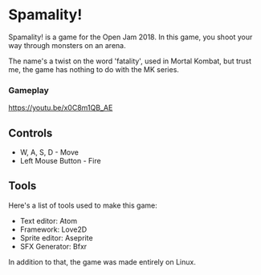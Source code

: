# Spamality!

Spamality! is a game for the Open Jam 2018. In this game, you shoot your way through monsters on an arena.

The name's a twist on the word 'fatality', used in Mortal Kombat, but trust me, the game has nothing to do with the MK series.

### Gameplay

https://youtu.be/x0C8m1QB_AE

## Controls

 - W, A, S, D - Move
 - Left Mouse Button - Fire

## Tools

Here's a list of tools used to make this game:
 - Text editor: Atom
 - Framework: Love2D
 - Sprite editor: Aseprite
 - SFX Generator: Bfxr

In addition to that, the game was made entirely on Linux.
